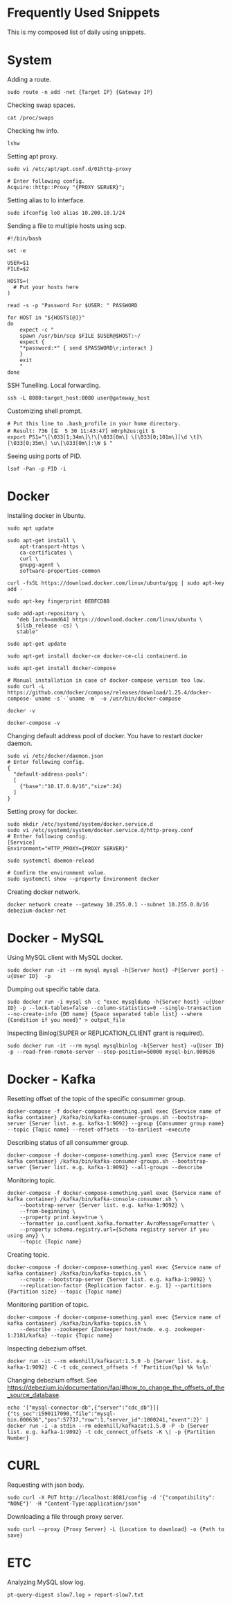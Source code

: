 # Frequently Used Snippets

This is my composed list of daily using snippets.

# System

Adding a route.

```shell
sudo route -n add -net {Target IP} {Gateway IP}
```

Checking swap spaces.

```shell
cat /proc/swaps
```

Checking hw info.

```shell
lshw
```

Setting apt proxy.

```shell
sudo vi /etc/apt/apt.conf.d/01http-proxy

# Enter following config.
Acquire::http::Proxy "{PROXY SERVER}";
```

Setting alias to lo interface.

```shell
sudo ifconfig lo0 alias 10.200.10.1/24
```

Sending a file to multiple hosts using scp.

```shell
#!/bin/bash

set -e

USER=$1
FILE=$2

HOSTS=(
  # Put your hosts here
)

read -s -p "Password For $USER: " PASSWORD

for HOST in "${HOSTS[@]}"
do
    expect -c "
    spawn /usr/bin/scp $FILE $USER@$HOST:~/
    expect {
    "*password:*" { send $PASSWORD\r;interact }
    }
    exit
    "
done
```

SSH Tunelling. Local forwarding.

```shell
ssh -L 8080:target_host:8080 user@gateway_host
```

Customizing shell prompt.

```
# Put this line to .bash_profile in your home directory.
# Result: 736 [토  5 30 11:43:47] m0rph2us:git $ 
export PS1="\[\033[1;34m\]\!\[\033[0m\] \[\033[0;101m\][\d \t]\[\033[0;35m\] \u\[\033[0m\]:\W $ "
```

Seeing using ports of PID.

```
lsof -Pan -p PID -i
```

# Docker

Installing docker in Ubuntu.

```shell
sudo apt update
 
sudo apt-get install \
    apt-transport-https \
    ca-certificates \
    curl \
    gnupg-agent \
    software-properties-common
 
curl -fsSL https://download.docker.com/linux/ubuntu/gpg | sudo apt-key add -
 
sudo apt-key fingerprint 0EBFCD88
 
sudo add-apt-repository \
   "deb [arch=amd64] https://download.docker.com/linux/ubuntu \
   $(lsb_release -cs) \
   stable"
 
sudo apt-get update
 
sudo apt-get install docker-ce docker-ce-cli containerd.io
 
sudo apt-get install docker-compose
 
# Manual installation in case of docker-compose version too low.
sudo curl -L https://github.com/docker/compose/releases/download/1.25.4/docker-compose-`uname -s`-`uname -m` -o /usr/bin/docker-compose
 
docker -v
 
docker-compose -v
```

Changing default address pool of docker. You have to restart docker daemon.

```shell
sudo vi /etc/docker/daemon.json
# Enter following config.
{
  "default-address-pools":
  [
    {"base":"10.17.0.0/16","size":24}
  ]
}
```

Setting proxy for docker.

```shell
sudo mkdir /etc/systemd/system/docker.service.d
sudo vi /etc/systemd/system/docker.service.d/http-proxy.conf
# Enther following config.
[Service]
Environment="HTTP_PROXY={PROXY SERVER}"

sudo systemctl daemon-reload

# Confirm the environment value.
sudo systemctl show --property Environment docker
```

Creating docker network.

```shell
docker network create --gateway 10.255.0.1 --subnet 10.255.0.0/16 debezium-docker-net
```

# Docker - MySQL

Using MySQL client with MySQL docker.

```shell
sudo docker run -it --rm mysql mysql -h{Server host} -P{Server port} -u{User ID}  -p
```

Dumping out specific table data.

```shell
sudo docker run -i mysql sh -c "exec mysqldump -h{Server host} -u{User ID} -p --lock-tables=false --column-statistics=0 --single-transaction --no-create-info {DB name} {Space separated table list} --where {Condition if you need}" > output_file
```

Inspecting Binlog(SUPER or REPLICATION_CLIENT grant is required).

```shell
sudo docker run -it --rm mysql mysqlbinlog -h{Server host} -u{User ID} -p --read-from-remote-server --stop-position=50000 mysql-bin.000636
```

# Docker - Kafka

Resetting offset of the topic of the specific consummer group.

```shell
docker-compose -f docker-compose-something.yaml exec {Service name of kafka container} /kafka/bin/kafka-consumer-groups.sh --bootstrap-server {Server list. e.g. kafka-1:9092} --group {Consummer group name} --topic {Topic name} --reset-offsets --to-earliest —execute
```

Describing status of all consummer group.

```shell
docker-compose -f docker-compose-something.yaml exec {Service name of kafka container} /kafka/bin/kafka-consumer-groups.sh --bootstrap-server {Server list. e.g. kafka-1:9092} --all-groups --describe
```

Monitoring topic.

```shell
docker-compose -f docker-compose-something.yaml exec {Service name of kafka container} /kafka/bin/kafka-console-consumer.sh \
    --bootstrap-server {Server list. e.g. kafka-1:9092} \
    --from-beginning \
    --property print.key=true \
    --formatter io.confluent.kafka.formatter.AvroMessageFormatter \
    --property schema.registry.url={Schema registry server if you using any} \
    --topic {Topic name}
```

Creating topic.

```shell
docker-compose -f docker-compose-something.yaml exec {Service name of kafka container} /kafka/bin/kafka-topics.sh \
    --create --bootstrap-server {Server list. e.g. kafka-1:9092} \
    --replication-factor {Replication factor. e.g. 1} --partitions {Partition size} --topic {Topic name}
```

Monitoring partition of topic.

```shell
docker-compose -f docker-compose-something.yaml exec {Service name of kafka container} /kafka/bin/kafka-topics.sh \
    --describe --zookeeper {Zookeeper host/node. e.g. zookeeper-1:2181/kafka} --topic {Topic name}
```

Inspecting debezium offset.

```shell
docker run -it --rm edenhill/kafkacat:1.5.0 -b {Server list. e.g. kafka-1:9092} -C -t cdc_connect_offsets -f 'Partition(%p) %k %s\n'
```

Changing debezium offset. See https://debezium.io/documentation/faq/#how_to_change_the_offsets_of_the_source_database.

```shell
echo '["mysql-connector-db",{"server":"cdc_db"}]|{"ts_sec":1590117090,"file":"mysql-bin.000636","pos":57737,"row":1,"server_id":1000241,"event":2}' | docker run -i -a stdin --rm edenhill/kafkacat:1.5.0 -P -b {Server list. e.g. kafka-1:9092} -t cdc_connect_offsets -K \| -p {Partition Number}
```

# CURL

Requesting with json body.

```shell
sudo curl -X PUT http://localhost:8081/config -d '{"compatibility": "NONE"}' -H "Content-Type:application/json"
```

Downloading a file through proxy server.

```shell
sudo curl --proxy {Proxy Server} -L {Location to download} -o {Path to save}
```

# ETC

Analyzing MySQL slow log.

```
pt-query-digest slow7.log > report-slow7.txt
```
